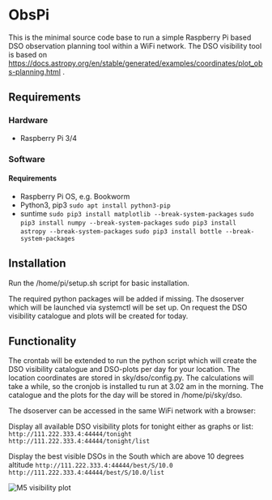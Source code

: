 # ObsPi
This is the minimal source code base to run a simple Raspberry Pi based DSO observation planning tool within a WiFi network. The DSO visibility tool is based on https://docs.astropy.org/en/stable/generated/examples/coordinates/plot_obs-planning.html .

## Requirements
### Hardware
- Raspberry Pi 3/4

### Software
#### Requirements
- Raspberry Pi OS, e.g. Bookworm
- Python3, pip3
```sudo apt install python3-pip```
- suntime
```sudo pip3 install matplotlib --break-system-packages```
```sudo pip3 install numpy --break-system-packages```
```sudo pip3 install astropy --break-system-packages```
```sudo pip3 install bottle --break-system-packages```

## Installation
Run the /home/pi/setup.sh script for basic installation.

The required python packages will be added if missing.
The dsoserver which will be launched via systemctl will be set up.
On request the DSO visibility catalogue and plots will be created for today.

## Functionality
The crontab will be extended to run the python script which will create the DSO visibility catalogue and DSO-plots per day for your location. The location coordinates are stored in sky/dso/config.py.
The calculations will take a while, so the cronjob is installed tu run at 3.02 am in the morning. The catalogue and the plots for the day will be stored in /home/pi/sky/dso.

The dsoserver can be accessed in the same WiFi network with a browser:

Display all available DSO visibility plots for tonight either as graphs or list:
```http://111.222.333.4:44444/tonight```
```http://111.222.333.4:44444/tonight/list```

Display the best visible DSOs in the South which are above 10 degrees altitude
```http://111.222.333.4:44444/best/S/10.0```
```http://111.222.333.4:44444/best/S/10.0/list```

![M5 visibility plot](https://github.com/yetanothergithubaccount/ObsPi/blob/master/sky/dso/DSO_M5_16.06.2024.png)

